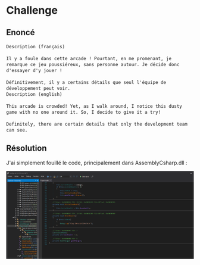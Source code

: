 # Challenge

## Enoncé 

```
Description (français)

Il y a foule dans cette arcade ! Pourtant, en me promenant, je remarque ce jeu poussiéreux, sans personne autour. Je décide donc d'essayer d'y jouer !

Définitivement, il y a certains détails que seul l'équipe de développement peut voir.
Description (english)

This arcade is crowded! Yet, as I walk around, I notice this dusty game with no one around it. So, I decide to give it a try!

Definitely, there are certain details that only the development team can see.
```

## Résolution

J'ai simplement fouillé le code, principalement dans AssemblyCsharp.dll : 

![alt text](image.png)